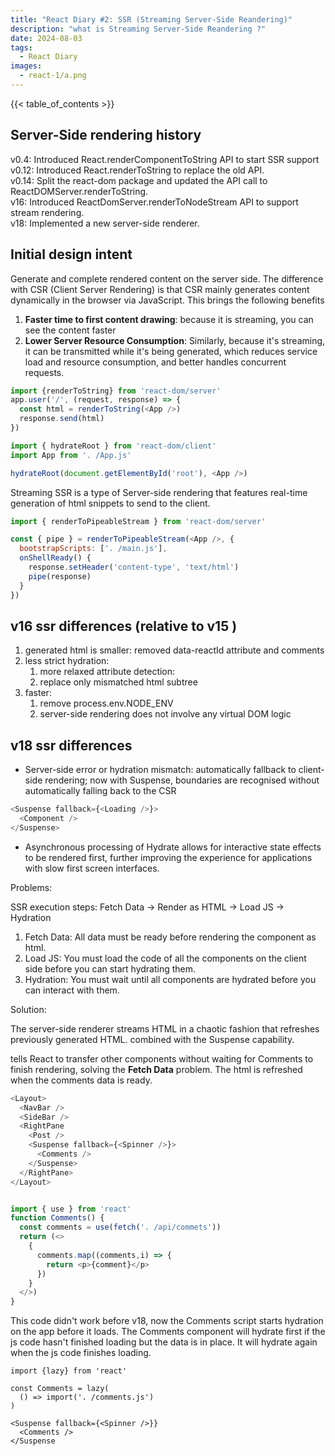 ```yaml
---
title: "React Diary #2: SSR (Streaming Server-Side Reandering)"
description: "what is Streaming Server-Side Reandering ?"
date: 2024-08-03
tags:
  - React Diary
images:
  - react-1/a.png
---
```


{{< table_of_contents >}}

## Server-Side rendering history

v0.4: Introduced React.renderComponentToString API to start SSR support  
v0.12: Introduced React.renderToString to replace the old API.  
v0.14: Split the react-dom package and updated the API call to ReactDOMServer.renderToString.  
v16: Introduced ReactDomServer.renderToNodeStream API to support stream rendering.  
v18: Implemented a new server-side renderer.  

## Initial design intent

Generate and complete rendered content on the server side. The difference with CSR (Client Server Rendering) is that CSR mainly generates content dynamically in the browser via JavaScript. This brings the following benefits

1. **Faster time to first content drawing**: because it is streaming, you can see the content faster
2. **Lower Server Resource Consumption**: Similarly, because it's streaming, it can be transmitted while it's being generated, which reduces service load and resource consumption, and better handles concurrent requests.

```js
import {renderToString} from 'react-dom/server'
app.user('/', (request, response) => {
  const html = renderToString(<App />)
  response.send(html)
})
```

```js
import { hydrateRoot } from 'react-dom/client'
import App from '. /App.js'

hydrateRoot(document.getElementById('root'), <App />)
```

Streaming SSR is a type of Server-side rendering that features real-time generation of html snippets to send to the client.

```js
import { renderToPipeableStream } from 'react-dom/server'

const { pipe } = renderToPipeableStream(<App />, {
  bootstrapScripts: ['. /main.js'],
  onShellReady() {
    response.setHeader('content-type', 'text/html')
    pipe(response)
  }
})
```

## v16 ssr differences (relative to v15 )

1. generated html is smaller: removed data-reactId attribute and comments
2. less strict hydration:
   1. more relaxed attribute detection:
   2. replace only mismatched html subtree
3. faster:
   1. remove process.env.NODE_ENV
   2. server-side rendering does not involve any virtual DOM logic

## v18 ssr differences

- Server-side error or hydration mismatch: automatically fallback to client-side rendering; now with Suspense, boundaries are recognised without automatically falling back to the CSR

```js
<Suspense fallback={<Loading />}>
  <Component />
</Suspense>
```

- Asynchronous processing of Hydrate allows for interactive state effects to be rendered first, further improving the experience for applications with slow first screen interfaces.

Problems:

SSR execution steps: Fetch Data -> Render as HTML -> Load JS -> Hydration

1. Fetch Data: All data must be ready before rendering the component as html.
2. Load JS: You must load the code of all the components on the client side before you can start hydrating them.
3. Hydration: You must wait until all components are hydrated before you can interact with them.

Solution:

The server-side renderer streams HTML in a chaotic fashion that refreshes previously generated HTML. combined with the Suspense capability.

<Suspense> tells React to transfer other components without waiting for Comments to finish rendering, solving the **Fetch Data** problem. The html is refreshed when the comments data is ready.

```js
<Layout>
  <NavBar />
  <SideBar />
  <RightPane
    <Post />
    <Suspense fallback={<Spinner />}>
      <Comments />
    </Suspense>
  </RightPane>
</Layout>


import { use } from 'react'
function Comments() {
  const comments = use(fetch('. /api/commets'))
  return (<>
    {
      comments.map((comments,i) => {
        return <p>{comment}</p>
      })
    }
  </>)
}
```

This code didn't work before v18, now the Comments script starts hydration on the app before it loads.
The Comments component will hydrate first if the js code hasn't finished loading but the data is in place. It will hydrate again when the js code finishes loading.

```Js
import {lazy} from 'react'

const Comments = lazy(
  () => import('. /comments.js')
)

<Suspense fallback={<Spinner />}}
  <Comments />
</Suspense


```